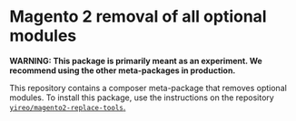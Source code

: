 # Magento 2 removal of all optional modules

**WARNING: This package is primarily meant as an experiment. We recommend using the other meta-packages in production.**

This repository contains a composer meta-package that removes optional modules. To install this package, use the instructions on the repository [`yireo/magento2-replace-tools`.](https://github.com/yireo/magento2-replace-tools)
